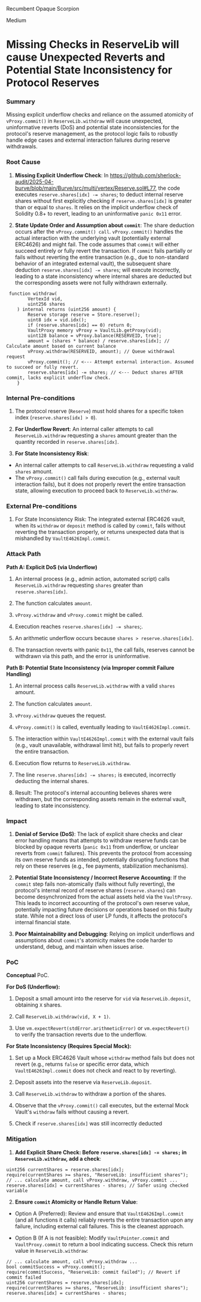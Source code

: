 Recumbent Opaque Scorpion

Medium

# Missing Checks in ReserveLib will cause Unexpected Reverts and Potential State Inconsistency for Protocol Reserves

### Summary

Missing explicit underflow checks and reliance on the assumed atomicity of `vProxy.commit()` in `ReserveLib.withdraw` will cause unexpected, uninformative reverts (DoS) and potential state inconsistencies for the protocol's reserve management, as the protocol logic fails to robustly handle edge cases and external interaction failures during reserve withdrawals.

### Root Cause

1. **Missing Explicit Underflow Check**: In https://github.com/sherlock-audit/2025-04-burve/blob/main/Burve/src/multi/vertex/Reserve.sol#L77, the code executes `reserve.shares[idx] -= shares`; to deduct internal reserve shares without first explicitly checking if `reserve.shares[idx]` is greater than or equal to `shares`. It relies on the implicit underflow check of Solidity 0.8+ to revert, leading to an uninformative `panic 0x11` error.

2. **State Update Order and Assumption about `commit`**: The share deduction occurs after the `vProxy.commit() call`. `vProxy.commit()` handles the actual interaction with the underlying vault (potentially external ERC4626) and might fail. The code assumes that `commit` will either succeed entirely or fully revert the transaction. If `commit` fails partially or fails without reverting the entire transaction (e.g., due to non-standard behavior of an integrated external vault), the subsequent share deduction `reserve.shares[idx] -= shares`; will execute incorrectly, leading to a state inconsistency where internal shares are deducted but the corresponding assets were not fully withdrawn externally.

```solidity
 function withdraw(
        VertexId vid,
        uint256 shares
    ) internal returns (uint256 amount) {
        Reserve storage reserve = Store.reserve();
        uint8 idx = vid.idx();
        if (reserve.shares[idx] == 0) return 0;
        VaultProxy memory vProxy = VaultLib.getProxy(vid);
        uint128 balance = vProxy.balance(RESERVEID, true);
        amount = (shares * balance) / reserve.shares[idx]; // Calculate amount based on current balance
        vProxy.withdraw(RESERVEID, amount); // Queue withdrawal request
        vProxy.commit(); // <--- Attempt external interaction. Assumed to succeed or fully revert.
        reserve.shares[idx] -= shares; // <--- Deduct shares AFTER commit, lacks explicit underflow check.
    }
```

### Internal Pre-conditions

1. The protocol reserve (`Reserve`) must hold shares for a specific token index (`reserve.shares[idx] > 0`).

2. **For Underflow Revert**: An internal caller attempts to call `ReserveLib.withdraw` requesting a `shares` amount greater than the quantity recorded in `reserve.shares[idx]`.

3. **For State Inconsistency Risk**:
- An internal caller attempts to call `ReserveLib.withdraw` requesting a valid `shares` amount.
- The `vProxy.commit()` call fails during execution (e.g., external vault interaction fails), but it does not properly revert the entire transaction state, allowing execution to proceed back to `ReserveLib.withdraw`.

### External Pre-conditions

1. For State Inconsistency Risk: The integrated external ERC4626 vault, when its `withdraw` or `deposit` method is called by `commit`, fails without reverting the transaction properly, or returns unexpected data that is mishandled by `VaultE4626Impl.commit`.

### Attack Path

**Path A: Explicit DoS (via Underflow)**

1. An internal process (e.g., admin action, automated script) calls `ReserveLib.withdraw` requesting `shares` greater than `reserve.shares[idx]`.

2. The function calculates `amount`.

3. `vProxy.withdraw` and `vProxy.commit` might be called.

4. Execution reaches `reserve.shares[idx] -= shares`;.

5. An arithmetic underflow occurs because `shares > reserve.shares[idx]`.

6. The transaction reverts with panic `0x11`, the call fails, reserves cannot be withdrawn via this path, and the error is uninformative.


**Path B: Potential State Inconsistency (via Improper commit Failure Handling)**

1. An internal process calls `ReserveLib.withdraw` with a valid `shares` amount.

2. The function calculates `amount`.

3. `vProxy.withdraw` queues the request.

4. `vProxy.commit()` is called, eventually leading to `VaultE4626Impl.commit`.

5. The interaction within `VaultE4626Impl.commit` with the external vault fails (e.g., vault unavailable, withdrawal limit hit), but fails to properly revert the entire transaction.

6. Execution flow returns to `ReserveLib.withdraw`.

7. The line `reserve.shares[idx] -= shares;` is executed, incorrectly deducting the internal shares.

8. Result: The protocol's internal accounting believes shares were withdrawn, but the corresponding assets remain in the external vault, leading to state inconsistency.

### Impact

1. **Denial of Service (DoS)**: The lack of explicit share checks and clear error handling means that attempts to withdraw reserve funds can be blocked by opaque reverts (`panic 0x11` from underflow, or unclear reverts from `commit` failures). This prevents the protocol from accessing its own reserve funds as intended, potentially disrupting functions that rely on these reserves (e.g., fee payments, stabilization mechanisms).

2. **Potential State Inconsistency / Incorrect Reserve Accounting**: If the `commit` step fails non-atomically (fails without fully reverting), the protocol's internal record of reserve shares (`reserve.shares`) can become desynchronized from the actual assets held via the `VaultProxy`. This leads to incorrect accounting of the protocol's own reserve value, potentially impacting future decisions or operations based on this faulty state. While not a direct loss of user LP funds, it affects the protocol's internal financial state.

  3. **Poor Maintainability and Debugging**: Relying on implicit underflows and assumptions about `commit`'s atomicity makes the code harder to understand, debug, and maintain when issues arise.

### PoC

**Conceptual** PoC.

**For DoS (Underflow):**

1. Deposit a small amount into the reserve for `vid` via `ReserveLib.deposit`, obtaining `X` shares.

2. Call `ReserveLib.withdraw(vid, X + 1)`.

3. Use `vm.expectRevert(stdError.arithmeticError)` or `vm.expectRevert()` to verify the transaction reverts due to the underflow.

**For State Inconsistency (Requires Special Mock):**

1. Set up a Mock ERC4626 Vault whose `withdraw` method fails but does not revert (e.g., returns `false` or specific error data, which `VaultE4626Impl.commit` does not check and react to by reverting).

2. Deposit assets into the reserve via `ReserveLib.deposit`.

3. Call `ReserveLib.withdraw` to withdraw a portion of the shares.

4. Observe that the `vProxy.commit()` call executes, but the external Mock Vault's `withdraw` fails without causing a revert.

5. Check if `reserve.shares[idx]` was still incorrectly deducted

### Mitigation

1. **Add Explicit Share Check: Before `reserve.shares[idx] -= shares;` in `ReserveLib.withdraw`, add a check**:
```solidity
uint256 currentShares = reserve.shares[idx];
require(currentShares >= shares, "ReserveLib: insufficient shares");
// ... calculate amount, call vProxy.withdraw, vProxy.commit ...
reserve.shares[idx] = currentShares - shares; // Safer using checked variable
```

2. **Ensure `commit` Atomicity or Handle Return Value**:
- Option A (Preferred): Review and ensure that `VaultE4626Impl.commit` (and all functions it calls) reliably reverts the entire transaction upon any failure, including external call failures. This is the cleanest approach.

- Option B (If A is not feasible): Modify `VaultPointer.commit` and `VaultProxy.commit` to return a bool indicating success. Check this return value in `ReserveLib.withdraw`:
```solidity
// ... calculate amount, call vProxy.withdraw ...
bool commitSuccess = vProxy.commit();
require(commitSuccess, "ReserveLib: commit failed"); // Revert if commit failed
uint256 currentShares = reserve.shares[idx];
require(currentShares >= shares, "ReserveLib: insufficient shares");
reserve.shares[idx] = currentShares - shares;

```
